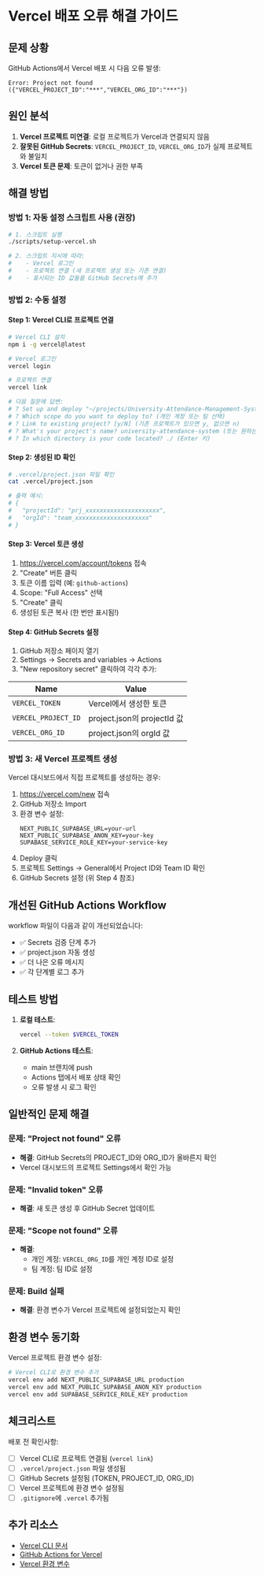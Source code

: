 # Vercel 배포 오류 해결 가이드

## 문제 상황
GitHub Actions에서 Vercel 배포 시 다음 오류 발생:
```
Error: Project not found ({"VERCEL_PROJECT_ID":"***","VERCEL_ORG_ID":"***"})
```

## 원인 분석
1. **Vercel 프로젝트 미연결**: 로컬 프로젝트가 Vercel과 연결되지 않음
2. **잘못된 GitHub Secrets**: `VERCEL_PROJECT_ID`, `VERCEL_ORG_ID`가 실제 프로젝트와 불일치
3. **Vercel 토큰 문제**: 토큰이 없거나 권한 부족

## 해결 방법

### 방법 1: 자동 설정 스크립트 사용 (권장)

```bash
# 1. 스크립트 실행
./scripts/setup-vercel.sh

# 2. 스크립트 지시에 따라:
#    - Vercel 로그인
#    - 프로젝트 연결 (새 프로젝트 생성 또는 기존 연결)
#    - 표시되는 ID 값들을 GitHub Secrets에 추가
```

### 방법 2: 수동 설정

#### Step 1: Vercel CLI로 프로젝트 연결

```bash
# Vercel CLI 설치
npm i -g vercel@latest

# Vercel 로그인
vercel login

# 프로젝트 연결
vercel link

# 다음 질문에 답변:
# ? Set up and deploy "~/projects/University-Attendance-Management-System"? [Y/n] Y
# ? Which scope do you want to deploy to? (개인 계정 또는 팀 선택)
# ? Link to existing project? [y/N] (기존 프로젝트가 있으면 y, 없으면 n)
# ? What's your project's name? university-attendance-system (또는 원하는 이름)
# ? In which directory is your code located? ./ (Enter 키)
```

#### Step 2: 생성된 ID 확인

```bash
# .vercel/project.json 파일 확인
cat .vercel/project.json

# 출력 예시:
# {
#   "projectId": "prj_xxxxxxxxxxxxxxxxxxxxx",
#   "orgId": "team_xxxxxxxxxxxxxxxxxxxxx"
# }
```

#### Step 3: Vercel 토큰 생성

1. https://vercel.com/account/tokens 접속
2. "Create" 버튼 클릭
3. 토큰 이름 입력 (예: `github-actions`)
4. Scope: "Full Access" 선택
5. "Create" 클릭
6. 생성된 토큰 복사 (한 번만 표시됨!)

#### Step 4: GitHub Secrets 설정

1. GitHub 저장소 페이지 열기
2. Settings → Secrets and variables → Actions
3. "New repository secret" 클릭하여 각각 추가:

| Name | Value |
|------|-------|
| `VERCEL_TOKEN` | Vercel에서 생성한 토큰 |
| `VERCEL_PROJECT_ID` | project.json의 projectId 값 |
| `VERCEL_ORG_ID` | project.json의 orgId 값 |

### 방법 3: 새 Vercel 프로젝트 생성

Vercel 대시보드에서 직접 프로젝트를 생성하는 경우:

1. https://vercel.com/new 접속
2. GitHub 저장소 Import
3. 환경 변수 설정:
   ```
   NEXT_PUBLIC_SUPABASE_URL=your-url
   NEXT_PUBLIC_SUPABASE_ANON_KEY=your-key
   SUPABASE_SERVICE_ROLE_KEY=your-service-key
   ```
4. Deploy 클릭
5. 프로젝트 Settings → General에서 Project ID와 Team ID 확인
6. GitHub Secrets 설정 (위 Step 4 참조)

## 개선된 GitHub Actions Workflow

workflow 파일이 다음과 같이 개선되었습니다:
- ✅ Secrets 검증 단계 추가
- ✅ project.json 자동 생성
- ✅ 더 나은 오류 메시지
- ✅ 각 단계별 로그 추가

## 테스트 방법

1. **로컬 테스트**:
   ```bash
   vercel --token $VERCEL_TOKEN
   ```

2. **GitHub Actions 테스트**:
   - main 브랜치에 push
   - Actions 탭에서 배포 상태 확인
   - 오류 발생 시 로그 확인

## 일반적인 문제 해결

### 문제: "Project not found" 오류
- **해결**: GitHub Secrets의 PROJECT_ID와 ORG_ID가 올바른지 확인
- Vercel 대시보드의 프로젝트 Settings에서 확인 가능

### 문제: "Invalid token" 오류
- **해결**: 새 토큰 생성 후 GitHub Secret 업데이트

### 문제: "Scope not found" 오류
- **해결**:
  - 개인 계정: `VERCEL_ORG_ID`를 개인 계정 ID로 설정
  - 팀 계정: 팀 ID로 설정

### 문제: Build 실패
- **해결**: 환경 변수가 Vercel 프로젝트에 설정되었는지 확인

## 환경 변수 동기화

Vercel 프로젝트 환경 변수 설정:
```bash
# Vercel CLI로 환경 변수 추가
vercel env add NEXT_PUBLIC_SUPABASE_URL production
vercel env add NEXT_PUBLIC_SUPABASE_ANON_KEY production
vercel env add SUPABASE_SERVICE_ROLE_KEY production
```

## 체크리스트

배포 전 확인사항:
- [ ] Vercel CLI로 프로젝트 연결됨 (`vercel link`)
- [ ] `.vercel/project.json` 파일 생성됨
- [ ] GitHub Secrets 설정됨 (TOKEN, PROJECT_ID, ORG_ID)
- [ ] Vercel 프로젝트에 환경 변수 설정됨
- [ ] `.gitignore`에 `.vercel` 추가됨

## 추가 리소스

- [Vercel CLI 문서](https://vercel.com/docs/cli)
- [GitHub Actions for Vercel](https://vercel.com/guides/how-can-i-use-github-actions-with-vercel)
- [Vercel 환경 변수](https://vercel.com/docs/environment-variables)